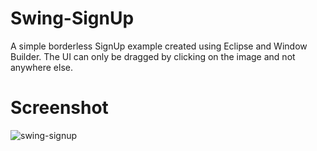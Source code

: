 # Swing-SignUp
A simple borderless SignUp example created using Eclipse and Window Builder. 
The UI can only be dragged by clicking on the image and not anywhere else.

# Screenshot

![swing-signup](https://user-images.githubusercontent.com/32307505/39700599-62ea6e2e-521b-11e8-8fef-a420f392e7f2.jpg)


